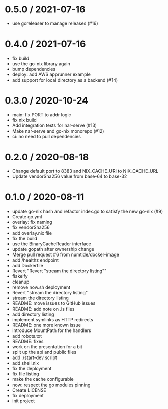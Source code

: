 
0.5.0 / 2021-07-16
==================

  * use goreleaser to manage releases (#16)

0.4.0 / 2021-07-16
==================

  * fix build
  * use the go-nix library again
  * bump dependencies
  * deploy: add AWS apprunner example
  * add support for local directory as a backend (#14)

0.3.0 / 2020-10-24
==================

  * main: fix PORT to addr logic
  * fix nix build
  * Add integration tests for nar-serve (#13)
  * Make nar-serve and go-nix monorepo (#12)
  * ci: no need to pull dependencies

0.2.0 / 2020-08-18
==================

  * Change default port to 8383 and NIX_CACHE_URI to NIX_CACHE_URL
  * Update vendorSha256 value from base-64 to base-32

0.1.0 / 2020-08-11
==================

  * update go-nix hash and refactor index.go to satisfy the new go-nix (#9)
  * Create go.yml
  * overlay: fix naming
  * fix vendorSha256
  * add overlay.nix file
  * fix the build
  * use the BinaryCacheReader interface
  * update gopath after ownership change
  * Merge pull request #6 from numtide/docker-image
  * add /healthz endpoint
  * add Dockerfile
  * Revert "Revert "stream the directory listing""
  * flakeify
  * cleanup
  * remove now.sh deployment
  * Revert "stream the directory listing"
  * stream the directory listing
  * README: move issues to GitHub issues
  * README: add note on .ls files
  * add directory listing
  * implement symlinks as HTTP redirects
  * README: one more known issue
  * introduce MountPath for the handlers
  * add robots.txt
  * README: fixes
  * work on the presentation for a bit
  * split up the api and public files
  * add ./start-dev script
  * add shell.nix
  * fix the deployment
  * fix file listing
  * make the cache configurable
  * now: respect the go modules pinning
  * Create LICENSE
  * fix deployment
  * init project
